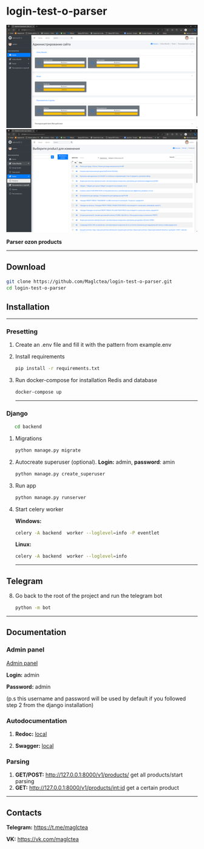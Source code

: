 # login-test-o-parser
![Админ](adminpanel1.png)
![Админ](adminpanel.png)

**Parser ozon products**

<hr/>

## Download

```bash
git clone https://github.com/Maglctea/login-test-o-parser.git
cd login-test-o-parser
```

## Installation

<hr/>

### Presetting
1) Create an .env file and fill it with the pattern from example.env

2) Install requirements
    ```bash
    pip install -r requirements.txt
    ```
3) Run docker-compose for installation Redis and database
   ```bash
   docker-compose up
   ```

   <hr/>

### Django

```bash
   cd backend
```

1) Migrations
   ```bash
   python manage.py migrate
   ```
2) Autocreate superuser (optional). **Login:** admin, **password**: amin
   ```bash
   python manage.py create_superuser
   ```
3) Run app
   ```bash 
   python manage.py runserver 
   ```
4) Start celery worker

   **Windows:**
   ```bash
   celery -A backend  worker --loglevel=info -P eventlet
   ```
   **Linux:**
   ```bash
   celery -A backend  worker --loglevel=info
   ```
   
   <hr/>

## Telegram

8) Go back to the root of the project and run the telegram bot
   ```bash
   python -m bot
   ```
   
<hr/>

## Documentation

### Admin panel

<a href="http://127.0.0.1:8000/admin/">Admin panel</a>

**Login:** admin

**Password:** admin

(p.s this username and password will be used by default if you followed step 2 from the django installation)
### Autodocumentation

1) **Redoc:** <a href="http://127.0.0.1:8000/redoc/">local</a>

2) **Swagger:** <a href="http://127.0.0.1:8000/swagger/">local</a>

### Parsing
1) **GET/POST:** http://127.0.0.1:8000/v1/products/ get all products/start parsing
2) **GET:** http://127.0.0.1:8000/v1/products/<int:id> get a certain product

<hr/>

## Contacts

**Telegram:** https://t.me/maglctea

**VK:** https://vk.com/maglctea